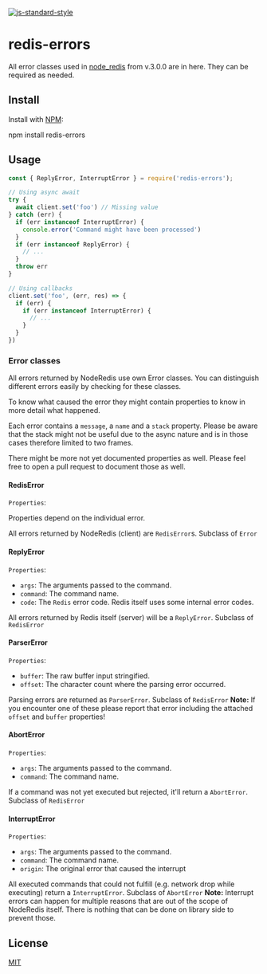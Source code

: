 [![js-standard-style](https://img.shields.io/badge/code%20style-standard-brightgreen.svg)](http://standardjs.com/)

# redis-errors

All error classes used in [node_redis](https://github.com/NodeRedis/node_redis)
from v.3.0.0 are in here. They can be required as needed.

## Install

Install with [NPM](https://npmjs.org/):

  npm install redis-errors

## Usage

```js
const { ReplyError, InterruptError } = require('redis-errors');

// Using async await
try {
  await client.set('foo') // Missing value
} catch (err) {
  if (err instanceof InterruptError) {
    console.error('Command might have been processed')
  }
  if (err instanceof ReplyError) {
    // ...
  }
  throw err
}

// Using callbacks
client.set('foo', (err, res) => {
  if (err) {
    if (err instanceof InterruptError) {
      // ...
    }
  }
})
```

### Error classes

All errors returned by NodeRedis use own Error classes. You can distinguish
different errors easily by checking for these classes.

To know what caused the error they might contain properties to know in more
detail what happened.

Each error contains a `message`, a `name` and a `stack` property. Please be aware
that the stack might not be useful due to the async nature and is in those cases
therefore limited to two frames.

There might be more not yet documented properties as well. Please feel free to
open a pull request to document those as well.

#### RedisError

`Properties`:

Properties depend on the individual error.

All errors returned by NodeRedis (client) are `RedisError`s.
Subclass of `Error`

#### ReplyError

`Properties`:

* `args`: The arguments passed to the command.
* `command`: The command name.
* `code`: The `Redis` error code. Redis itself uses some internal error codes.

All errors returned by Redis itself (server) will be a `ReplyError`.
Subclass of `RedisError`

#### ParserError

`Properties`:

* `buffer`: The raw buffer input stringified.
* `offset`: The character count where the parsing error occurred.

Parsing errors are returned as `ParserError`.
Subclass of `RedisError`
**Note:** If you encounter one of these please report that error including the
attached `offset` and `buffer` properties!

#### AbortError

`Properties`:

* `args`: The arguments passed to the command.
* `command`: The command name.

If a command was not yet executed but rejected, it'll return a `AbortError`.
Subclass of `RedisError`

#### InterruptError

`Properties`:

* `args`: The arguments passed to the command.
* `command`: The command name.
* `origin`: The original error that caused the interrupt

All executed commands that could not fulfill (e.g. network drop while
executing) return a `InterruptError`.
Subclass of `AbortError`
**Note:** Interrupt errors can happen for multiple reasons that are out of the
scope of NodeRedis itself. There is nothing that can be done on library side
to prevent those.

## License

[MIT](./LICENSE)
